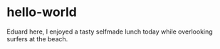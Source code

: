 # hello-world

Eduard here, I enjoyed a tasty selfmade lunch today while overlooking surfers at the beach.

